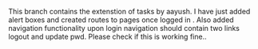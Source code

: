 This branch contains the extenstion of tasks by aayush. I have just added alert boxes and created routes to pages once logged in . Also added navigation functionality upon login navigation should contain two links logout and update pwd.
Please check if this is working fine..
